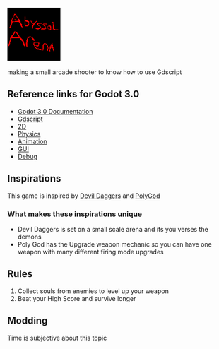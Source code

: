 ![Abyssal Arena](icon.png)

making a small arcade shooter to know how to use Gdscript

## Reference links for Godot 3.0
* [Godot 3.0 Documentation](http://docs.godotengine.org/en/3.0/getting_started/step_by_step/index.html)
* [Gdscript](http://docs.godotengine.org/en/3.0/getting_started/scripting/gdscript/index.html)
* [2D](http://docs.godotengine.org/en/3.0/tutorials/2d/index.html)
* [Physics](http://docs.godotengine.org/en/3.0/tutorials/physics/index.html)
* [Animation](http://docs.godotengine.org/en/3.0/tutorials/animation/index.html)
* [GUI](http://docs.godotengine.org/en/3.0/tutorials/gui/index.html)
* [Debug](http://docs.godotengine.org/en/3.0/tutorials/debug/index.html)

## Inspirations
This game is inspired by [Devil Daggers](http://devildaggers.com/) and [PolyGod](http://kraftedgames.com/polygod/)

### What makes these inspirations unique
* Devil Daggers is set on a small scale arena and its you verses the demons
* Poly God has the Upgrade weapon mechanic so you can have one weapon with many different firing mode upgrades

## Rules
1. Collect souls from enemies to level up your weapon
2. Beat your High Score and survive longer 

## Modding 
Time is subjective about this topic

